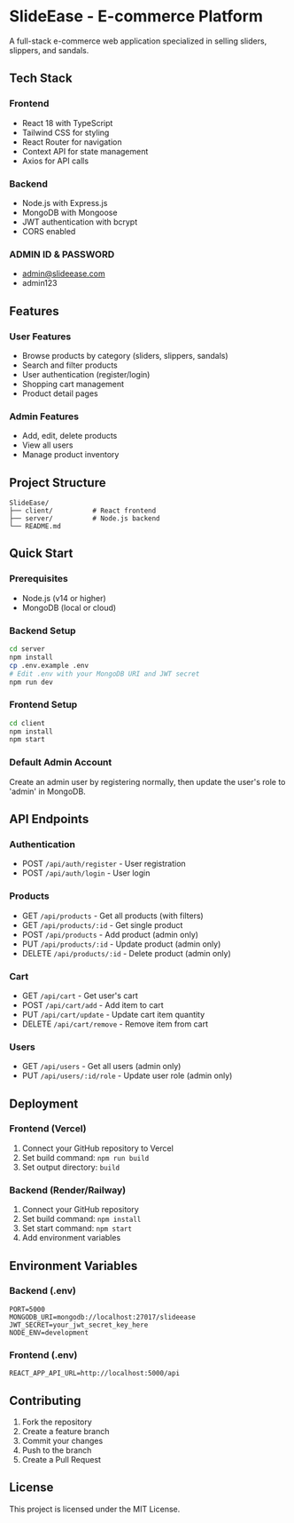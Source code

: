# SlideEase - E-commerce Platform

A full-stack e-commerce web application specialized in selling sliders, slippers, and sandals.

## Tech Stack

### Frontend
- React 18 with TypeScript
- Tailwind CSS for styling
- React Router for navigation
- Context API for state management
- Axios for API calls

### Backend
- Node.js with Express.js
- MongoDB with Mongoose
- JWT authentication with bcrypt
- CORS enabled

### ADMIN ID & PASSWORD
- admin@slideease.com
- admin123

## Features

### User Features
- Browse products by category (sliders, slippers, sandals)
- Search and filter products
- User authentication (register/login)
- Shopping cart management
- Product detail pages

### Admin Features
- Add, edit, delete products
- View all users
- Manage product inventory

## Project Structure

```
SlideEase/
├── client/          # React frontend
├── server/          # Node.js backend
└── README.md
```

## Quick Start

### Prerequisites
- Node.js (v14 or higher)
- MongoDB (local or cloud)

### Backend Setup
```bash
cd server
npm install
cp .env.example .env
# Edit .env with your MongoDB URI and JWT secret
npm run dev
```

### Frontend Setup
```bash
cd client
npm install
npm start
```

### Default Admin Account
Create an admin user by registering normally, then update the user's role to 'admin' in MongoDB.

## API Endpoints

### Authentication
- POST `/api/auth/register` - User registration
- POST `/api/auth/login` - User login

### Products
- GET `/api/products` - Get all products (with filters)
- GET `/api/products/:id` - Get single product
- POST `/api/products` - Add product (admin only)
- PUT `/api/products/:id` - Update product (admin only)
- DELETE `/api/products/:id` - Delete product (admin only)

### Cart
- GET `/api/cart` - Get user's cart
- POST `/api/cart/add` - Add item to cart
- PUT `/api/cart/update` - Update cart item quantity
- DELETE `/api/cart/remove` - Remove item from cart

### Users
- GET `/api/users` - Get all users (admin only)
- PUT `/api/users/:id/role` - Update user role (admin only)

## Deployment

### Frontend (Vercel)
1. Connect your GitHub repository to Vercel
2. Set build command: `npm run build`
3. Set output directory: `build`

### Backend (Render/Railway)
1. Connect your GitHub repository
2. Set build command: `npm install`
3. Set start command: `npm start`
4. Add environment variables

## Environment Variables

### Backend (.env)
```
PORT=5000
MONGODB_URI=mongodb://localhost:27017/slideease
JWT_SECRET=your_jwt_secret_key_here
NODE_ENV=development
```

### Frontend (.env)
```
REACT_APP_API_URL=http://localhost:5000/api
```


## Contributing

1. Fork the repository
2. Create a feature branch
3. Commit your changes
4. Push to the branch
5. Create a Pull Request

## License

This project is licensed under the MIT License.
